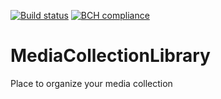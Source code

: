 [![Build status](https://ci.appveyor.com/api/projects/status/j2v7qx8whd8kja93/branch/master?svg=true)](https://ci.appveyor.com/project/ronniehicks/media-collection-library-api/branch/master)
[![BCH compliance](https://bettercodehub.com/edge/badge/ronniehicks/media-collection-library-api?branch=master)](https://bettercodehub.com/)
# MediaCollectionLibrary
Place to organize your media collection
